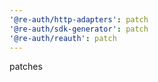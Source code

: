 ```yaml
---
'@re-auth/http-adapters': patch
'@re-auth/sdk-generator': patch
'@re-auth/reauth': patch
---
```


patches
